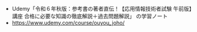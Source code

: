 * Udemy「令和６年秋版：参考書の著者直伝！【応用情報技術者試験 午前版】講座 合格に必要な知識の徹底解説＋過去問題解説」 の学習ノート
* https://www.udemy.com/course/ouyou_joho/
